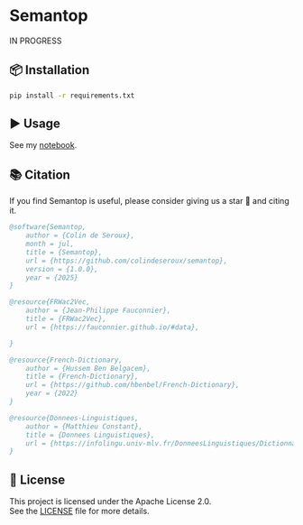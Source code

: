 # Semantop

IN PROGRESS

## 📦 Installation

```sh
pip install -r requirements.txt
```

## ▶️ Usage

See my [notebook](notebook/poc.ipynb).

## 📚 Citation

If you find Semantop is useful, please consider giving us a star 🌟 and citing it.

```bibtex
@software{Semantop,
    author = {Colin de Seroux},
    month = jul,
    title = {Semantop},
    url = {https://github.com/colindeseroux/semantop},
    version = {1.0.0},
    year = {2025}
}

@resource{FRWac2Vec,
    author = {Jean-Philippe Fauconnier},
    title = {FRWac2Vec},
    url = {https://fauconnier.github.io/#data},

}

@resource{French-Dictionary,
    author = {Hussem Ben Belgacem},
    title = {French-Dictionary},
    url = {https://github.com/hbenbel/French-Dictionary},
    year = {2022}
}

@resource{Donnees-Linguistiques,
    author = {Matthieu Constant},
    title = {Donnees Linguistiques},
    url = {https://infolingu.univ-mlv.fr/DonneesLinguistiques/Dictionnaires/telechargement.html},
}
```

## 📄 License

This project is licensed under the Apache License 2.0.  
See the [LICENSE](./LICENSE) file for more details.
